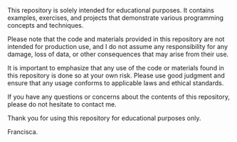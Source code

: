 This repository is solely intended for educational purposes. It contains examples, exercises, and projects that demonstrate various programming concepts and techniques.

Please note that the code and materials provided in this repository are not intended for production use, and I do not assume any responsibility for any damage, loss of data, or other consequences that may arise from their use.

It is important to emphasize that any use of the code or materials found in this repository is done so at your own risk. Please use good judgment and ensure that any usage conforms to applicable laws and ethical standards.

If you have any questions or concerns about the contents of this repository, please do not hesitate to contact me.

Thank you for using this repository for educational purposes only.

Francisca.